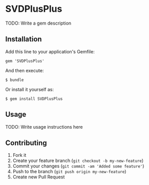 # SVDPlusPlus

TODO: Write a gem description

## Installation

Add this line to your application's Gemfile:

    gem 'SVDPlusPlus'

And then execute:

    $ bundle

Or install it yourself as:

    $ gem install SVDPlusPlus

## Usage

TODO: Write usage instructions here

## Contributing

1. Fork it
2. Create your feature branch (`git checkout -b my-new-feature`)
3. Commit your changes (`git commit -am 'Added some feature'`)
4. Push to the branch (`git push origin my-new-feature`)
5. Create new Pull Request
